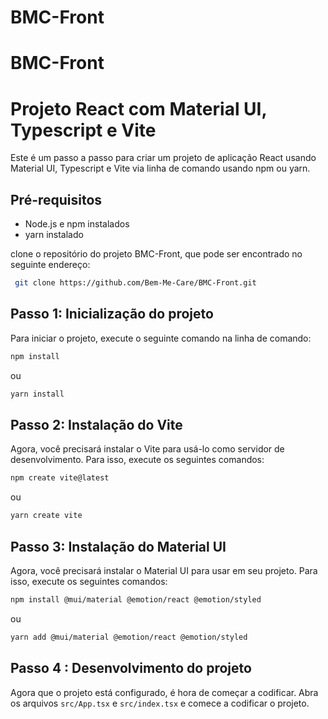 # BMC-Front
# BMC-Front

# Projeto React com Material UI, Typescript e Vite

Este é um passo a passo para criar um projeto de aplicação React usando Material UI, Typescript e Vite via linha de comando usando npm ou yarn.

## Pré-requisitos

* Node.js e npm instalados
* yarn instalado 

 clone o repositório do projeto BMC-Front, que pode ser encontrado no seguinte endereço:
```bash
 git clone https://github.com/Bem-Me-Care/BMC-Front.git
 ```


## Passo 1: Inicialização do projeto

Para iniciar o projeto, execute o seguinte comando na linha de comando:

```bash
npm install
```

ou

```bash
yarn install
```
## Passo 2: Instalação do Vite

Agora, você precisará instalar o Vite para usá-lo como servidor de desenvolvimento. Para isso, execute os seguintes comandos:

```bash
npm create vite@latest
```

ou

```bash
yarn create vite
```

## Passo 3: Instalação do Material UI

Agora, você precisará instalar o Material UI para usar em seu projeto. Para isso, execute os seguintes comandos:

```bash
npm install @mui/material @emotion/react @emotion/styled

```

ou

```bash 
yarn add @mui/material @emotion/react @emotion/styled
```

## Passo 4  : Desenvolvimento do projeto

Agora que o projeto está configurado, é hora de começar a codificar. Abra os arquivos `src/App.tsx` e `src/index.tsx` e comece a codificar o projeto.
